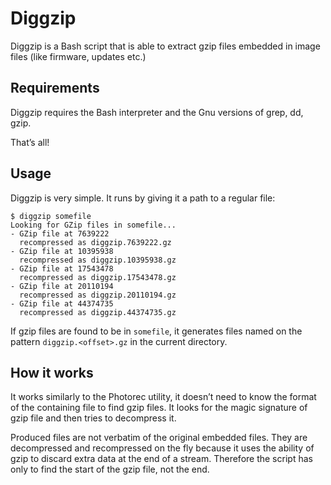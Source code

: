 Diggzip
=======

Diggzip is a Bash script that is able to extract gzip files embedded in image
files (like firmware, updates etc.)

Requirements
------------

Diggzip requires the Bash interpreter and the Gnu versions of grep, dd, gzip.

That’s all!

Usage
-----

Diggzip is very simple. It runs by giving it a path to a regular file:

    $ diggzip somefile
    Looking for GZip files in somefile...
    - GZip file at 7639222
      recompressed as diggzip.7639222.gz
    - GZip file at 10395938
      recompressed as diggzip.10395938.gz
    - GZip file at 17543478
      recompressed as diggzip.17543478.gz
    - GZip file at 20110194
      recompressed as diggzip.20110194.gz
    - GZip file at 44374735
      recompressed as diggzip.44374735.gz

If gzip files are found to be in `somefile`, it generates files named on the
pattern `diggzip.<offset>.gz` in the current directory.

How it works
------------

It works similarly to the Photorec utility, it doesn’t need to know the
format of the containing file to find gzip files. It looks for the magic
signature of gzip file and then tries to decompress it.

Produced files are not verbatim of the original embedded files. They are
decompressed and recompressed on the fly because it uses the ability of gzip
to discard extra data at the end of a stream. Therefore the script has only to
find the start of the gzip file, not the end.

